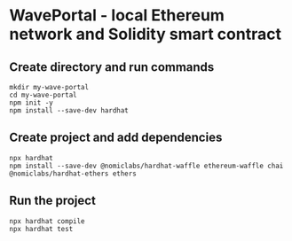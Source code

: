 # WavePortal - local Ethereum network and Solidity smart contract

## Create directory and run commands

```
mkdir my-wave-portal
cd my-wave-portal
npm init -y
npm install --save-dev hardhat
```

## Create project and add dependencies 

```
npx hardhat
npm install --save-dev @nomiclabs/hardhat-waffle ethereum-waffle chai @nomiclabs/hardhat-ethers ethers
```

## Run the project

```
npx hardhat compile
npx hardhat test
```
